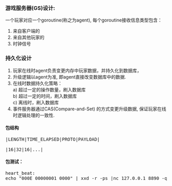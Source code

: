### 游戏服务器(GS)设计:      
一个玩家对应一个goroutine(称之为agent), 每个goroutine接收信息类型包含：     

1. 来自客户端的    
2. 来自其他玩家的    
3. 时钟信号

### 持久化设计
1. 玩家在线时agent负责变更内存中玩家数据，并持久化到数据库，   
2. 升级逻辑以agent为准, 即agent直接改变数据库中的数据.    
3. 在线时数据持久化策略：   
    a) 超过一定的操作数量，刷入数据库    
    b) 超过一定的时间，刷入数据库    
    c) 离线时，刷入数据库
4. 事件服务器通过CAS(Compare-and-Set) 的方式变更升级数据, 保证玩家在线时逻辑处理的一致性.     

#### 包结构
<pre>
|LENGTH|TIME_ELAPSED|PROTO|PAYLOAD|

|16|32|16|...|
</pre>

#### 包测试：
<pre>
heart_beat:
echo "000E 00000001 0000" | xxd -r -ps |nc 127.0.0.1 8890 -q 2|hexdump -C
</pre>
